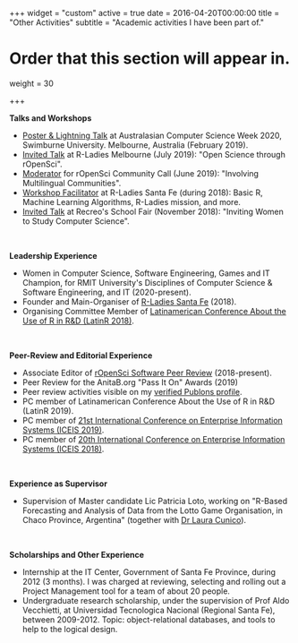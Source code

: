 +++
widget = "custom"
active = true
date = 2016-04-20T00:00:00
title = "Other Activities"
subtitle = "Academic activities I have been part of."

# Order that this section will appear in.
weight = 30

+++



**Talks and Workshops**

- [Poster & Lightning Talk](http://www.acsw.org.au/2020-posters) at Australasian Computer Science Week 2020, Swimburne University. Melbourne, Australia (February 2019).
- [Invited Talk](https://www.meetup.com/en-AU/rladies-melbourne/events/262566179/) at R-Ladies Melbourne (July 2019): "Open Science through rOpenSci".
- [Moderator](https://ropensci.org/blog/2019/06/13/commcall-jun2019/) for rOpenSci Community Call (June 2019): "Involving Multilingual Communities".
- [Workshop Facilitator](/talk/2018-05-08-rladies-stafe/) at R-Ladies Santa Fe (during 2018): Basic R, Machine Learning Algorithms, R-Ladies mission, and more.
- [Invited Talk](/talk/2018-10-02-recreo/) at Recreo's School Fair (November 2018): "Inviting Women to Study Computer Science".



</br>

**Leadership Experience**

- Women in Computer Science, Software Engineering, Games and IT Champion, for RMIT University's Disciplines of Computer Science & Software Engineering, and IT (2020-present).
- Founder and Main-Organiser of [R-Ladies Santa Fe](https://www.meetup.com/en-AU/rladies-santa-fe/) (2018).
- Organising Committee Member of [Latinamerican Conference About the Use of R in R&D (LatinR 2018)](http://latin-r.com/equipo/).



</br>

**Peer-Review and Editorial Experience**

- Associate Editor of [rOpenSci Software Peer Review](https://ropensci.org/blog/2019/01/31/more_editors/) (2018-present).
- Peer Review for the AnitaB.org "Pass It On" Awards (2019)
- Peer review activities visible on my [verified Publons profile](https://publons.com/researcher/1234715/melina-vidoni/peer-review/).
- PC member of Latinamerican Conference About the Use of R in R&D (LatinR 2019).
- PC member of [21st International Conference on Enterprise Information Systems (ICEIS 2019)](http://www.iceis.org/ProgramCommittee.aspx?y=2019).
- PC member of [20th International Conference on Enterprise Information Systems (ICEIS 2018)](http://www.iceis.org/ProgramCommittee.aspx?y=2018).


</br>

**Experience as Supervisor**

- Supervision of Master candidate Lic Patricia Loto, working on "R-Based Forecasting and Analysis of Data from the Lotto Game Organisation, in Chaco Province, Argentina" (together with [Dr Laura Cunico](http://www.conicet.gov.ar/new_scp/detalle.php?id=38566&datos_academicos=yes)).


</br>

**Scholarships and Other Experience**

- Internship at the IT Center, Government of Santa Fe Province, during 2012 (3 months). I was charged at reviewing, selecting and rolling out a Project Management tool for a team of about 20 people.
- Undergraduate research scholarship, under the supervision of Prof Aldo Vecchietti, at Universidad Tecnologica Nacional (Regional Santa Fe), between 2009-2012. Topic: object-relational databases, and tools to help to the logical design.
